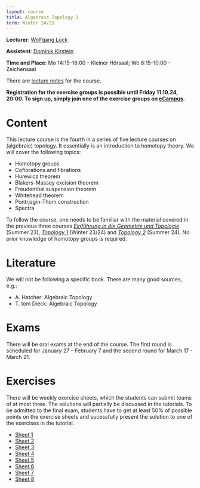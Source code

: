 ```yaml
---
layout: course
title: Algebraic Topology 1
term: Winter 24/25
---
```


**Lecturer**: [Wolfgang Lück](https://him-lueck.uni-bonn.de/)

**Assistent**: [Dominik Kirstein](https://dkirstein.github.io)

**Time and Place**: Mo 14:15-16:00 - Kleiner Hörsaal; We 8:15-10:00 - Zeichensaal

There are [lecture notes](https://him-lueck.uni-bonn.de/data/script_AlgTOP_I_www.pdf) for the course.

**Registration for the exercise groups is possible until Friday 11.10.24, 20:00. To sign up, simply join one of the exercise groups on [eCampus](https://ecampus.uni-bonn.de/goto_ecampus_crs_3517151.html).**

# Content
This lecture course is the fourth in a series of five lecture courses on (algebraic) topology.
It essentially is an introduction to homotopy theory.
We will cover the following topics:
- Homotopy groups
- Cofibrations and fibrations
- Hurewicz theorem
- Blakers-Massey excision theorem
- Freudenthal suspension theorem
- Whitehead theorem
- Pontrjagin-Thom construction
- Spectra

To follow the course, one needs to be familiar with the material covered in the previous three courses [*Einführung in die Geometrie und Topologie*](https://dkirstein.github.io/courses/23-geotop.html) (Summer 23), [*Topology 1*](https://sites.google.com/view/christian-kremer-math/teaching/topology-1-ws2324) (Winter 23/24) and [*Topology 2*](https://sites.google.com/view/christian-kremer-math/teaching/topology-2-ss-24) (Summer 24).
No prior knowledge of homotopy groups is required.

# Literature
We will not be following a specific book. There are many good sources, e.g.:
- A. Hatcher: Algebraic Topology
- T. tom Dieck: Algebraic Topology

# Exams
There will be oral exams at the end of the course.
The first round is scheduled for January 27 - February 7 and the second round for March 17 - March 21.

# Exercises

There will be weekly exercise sheets, which the students can submit teams of at most three.
The solutions will partially be discussed in the tutorials.
To be admitted to the final exam, students have to get at least 50% of possible points on the exercise sheets and sucessfully present the solution to one of the exercises in the tutorial.

 - [Sheet 1]({{site.url}}{{site.baseurl}}/pdfs/2425_AlgTop1/2425_AlgTop1_sheet1.pdf)
 - [Sheet 2]({{site.url}}{{site.baseurl}}/pdfs/2425_AlgTop1/2425_AlgTop1_sheet2.pdf)
 - [Sheet 3]({{site.url}}{{site.baseurl}}/pdfs/2425_AlgTop1/2425_AlgTop1_sheet3.pdf)
 - [Sheet 4]({{site.url}}{{site.baseurl}}/pdfs/2425_AlgTop1/2425_AlgTop1_sheet4.pdf)
 - [Sheet 5]({{site.url}}{{site.baseurl}}/pdfs/2425_AlgTop1/2425_AlgTop1_sheet5.pdf)
 - [Sheet 6]({{site.url}}{{site.baseurl}}/pdfs/2425_AlgTop1/2425_AlgTop1_sheet6.pdf)
 - [Sheet 7]({{site.url}}{{site.baseurl}}/pdfs/2425_AlgTop1/2425_AlgTop1_sheet7.pdf)
 - [Sheet 8]({{site.url}}{{site.baseurl}}/pdfs/2425_AlgTop1/2425_AlgTop1_sheet8.pdf)

